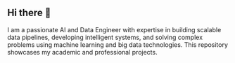 ## Hi there 👋
I am a passionate AI and Data Engineer with expertise in building scalable data pipelines, developing intelligent systems, and solving complex problems using machine learning and big data technologies. This repository showcases my academic and professional projects.
